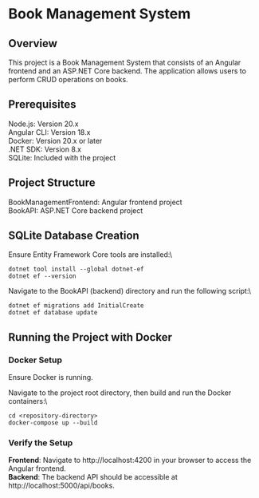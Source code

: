 # Book Management System
## Overview
This project is a Book Management System that consists of an Angular frontend and an ASP.NET Core backend. The application allows users to perform CRUD operations on books.

## Prerequisites
Node.js: Version 20.x\
Angular CLI: Version 18.x\
Docker: Version 20.x or later\
.NET SDK: Version 8.x\
SQLite: Included with the project

## Project Structure
BookManagementFrontend: Angular frontend project\
BookAPI: ASP.NET Core backend project

## SQLite Database Creation
Ensure Entity Framework Core tools are installed:\
```
dotnet tool install --global dotnet-ef
dotnet ef --version
```

Navigate to the BookAPI (backend) directory and run the following script:\
```
dotnet ef migrations add InitialCreate
dotnet ef database update
```

## Running the Project with Docker
### Docker Setup
Ensure Docker is running.

Navigate to the project root directory, then build and run the Docker containers:\
```
cd <repository-directory>
docker-compose up --build
```

### Verify the Setup
**Frontend**: Navigate to http://localhost:4200 in your browser to access the Angular frontend.\
**Backend**: The backend API should be accessible at http://localhost:5000/api/books.
